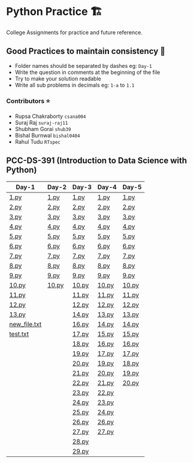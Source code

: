 # Python Practice 🏗️
College Assignments for practice and future reference.

## Good Practices to maintain consistency 📝
- Folder names should be separated by dashes eg: `Day-1`
- Write the question in comments at the beginning of the file
- Try to make your solution readable
- Write all sub problems in decimals eg: `1-a` to `1.1`

### Contributors ⭐️
- Rupsa Chakraborty `csana004`
- Suraj Raj `suraj-raj11`
- Shubham Gorai `shub39`
- Bishal Burnwal `bishal0404`
- Rahul Tudu `RTspec`

## PCC-DS-391 (Introduction to Data Science with Python)

| Day-1 | Day-2 | Day-3 | Day-4 | Day-5 |
| --------- | --------- | --------- | --------- | --------- |
| [1.py](PCC-DS-391/Day-1/1.py) | [1.py](PCC-DS-391/Day-2/1.py) | [1.py](PCC-DS-391/Day-3/1.py) | [1.py](PCC-DS-391/Day-4/1.py) | [1.py](PCC-DS-391/Day-5/1.py) |
| [2.py](PCC-DS-391/Day-1/2.py) | [2.py](PCC-DS-391/Day-2/2.py) | [2.py](PCC-DS-391/Day-3/2.py) | [2.py](PCC-DS-391/Day-4/2.py) | [2.py](PCC-DS-391/Day-5/2.py) |
| [3.py](PCC-DS-391/Day-1/3.py) | [3.py](PCC-DS-391/Day-2/3.py) | [3.py](PCC-DS-391/Day-3/3.py) | [3.py](PCC-DS-391/Day-4/3.py) | [3.py](PCC-DS-391/Day-5/3.py) |
| [4.py](PCC-DS-391/Day-1/4.py) | [4.py](PCC-DS-391/Day-2/4.py) | [4.py](PCC-DS-391/Day-3/4.py) | [4.py](PCC-DS-391/Day-4/4.py) | [4.py](PCC-DS-391/Day-5/4.py) |
| [5.py](PCC-DS-391/Day-1/5.py) | [5.py](PCC-DS-391/Day-2/5.py) | [5.py](PCC-DS-391/Day-3/5.py) | [5.py](PCC-DS-391/Day-4/5.py) | [5.py](PCC-DS-391/Day-5/5.py) |
| [6.py](PCC-DS-391/Day-1/6.py) | [6.py](PCC-DS-391/Day-2/6.py) | [6.py](PCC-DS-391/Day-3/6.py) | [6.py](PCC-DS-391/Day-4/6.py) | [6.py](PCC-DS-391/Day-5/6.py) |
| [7.py](PCC-DS-391/Day-1/7.py) | [7.py](PCC-DS-391/Day-2/7.py) | [7.py](PCC-DS-391/Day-3/7.py) | [7.py](PCC-DS-391/Day-4/7.py) | [7.py](PCC-DS-391/Day-5/7.py) |
| [8.py](PCC-DS-391/Day-1/8.py) | [8.py](PCC-DS-391/Day-2/8.py) | [8.py](PCC-DS-391/Day-3/8.py) | [8.py](PCC-DS-391/Day-4/8.py) | [8.py](PCC-DS-391/Day-5/8.py) |
| [9.py](PCC-DS-391/Day-1/9.py) | [9.py](PCC-DS-391/Day-2/9.py) | [9.py](PCC-DS-391/Day-3/9.py) | [9.py](PCC-DS-391/Day-4/9.py) | [9.py](PCC-DS-391/Day-5/9.py) |
| [10.py](PCC-DS-391/Day-1/10.py) | [10.py](PCC-DS-391/Day-2/10.py) | [10.py](PCC-DS-391/Day-3/10.py) | [10.py](PCC-DS-391/Day-4/10.py) | [10.py](PCC-DS-391/Day-5/10.py) |
| [11.py](PCC-DS-391/Day-1/11.py) |  | [11.py](PCC-DS-391/Day-3/11.py) | [11.py](PCC-DS-391/Day-4/11.py) | [11.py](PCC-DS-391/Day-5/11.py) |
| [12.py](PCC-DS-391/Day-1/12.py) |  | [12.py](PCC-DS-391/Day-3/12.py) | [12.py](PCC-DS-391/Day-4/12.py) | [12.py](PCC-DS-391/Day-5/12.py) |
| [13.py](PCC-DS-391/Day-1/13.py) |  | [14.py](PCC-DS-391/Day-3/14.py) | [13.py](PCC-DS-391/Day-4/13.py) | [13.py](PCC-DS-391/Day-5/13.py) |
| [new_file.txt](PCC-DS-391/Day-1/new_file.txt) |  | [16.py](PCC-DS-391/Day-3/16.py) | [14.py](PCC-DS-391/Day-4/14.py) | [14.py](PCC-DS-391/Day-5/14.py) |
| [test.txt](PCC-DS-391/Day-1/test.txt) |  | [17.py](PCC-DS-391/Day-3/17.py) | [15.py](PCC-DS-391/Day-4/15.py) | [15.py](PCC-DS-391/Day-5/15.py) |
|  |  | [18.py](PCC-DS-391/Day-3/18.py) | [16.py](PCC-DS-391/Day-4/16.py) | [16.py](PCC-DS-391/Day-5/16.py) |
|  |  | [19.py](PCC-DS-391/Day-3/19.py) | [17.py](PCC-DS-391/Day-4/17.py) | [17.py](PCC-DS-391/Day-5/17.py) |
|  |  | [20.py](PCC-DS-391/Day-3/20.py) | [19.py](PCC-DS-391/Day-4/19.py) | [18.py](PCC-DS-391/Day-5/18.py) |
|  |  | [21.py](PCC-DS-391/Day-3/21.py) | [20.py](PCC-DS-391/Day-4/20.py) | [19.py](PCC-DS-391/Day-5/19.py) |
|  |  | [22.py](PCC-DS-391/Day-3/22.py) | [21.py](PCC-DS-391/Day-4/21.py) | [20.py](PCC-DS-391/Day-5/20.py) |
|  |  | [23.py](PCC-DS-391/Day-3/23.py) | [22.py](PCC-DS-391/Day-4/22.py) |  |
|  |  | [24.py](PCC-DS-391/Day-3/24.py) | [23.py](PCC-DS-391/Day-4/23.py) |  |
|  |  | [25.py](PCC-DS-391/Day-3/25.py) | [24.py](PCC-DS-391/Day-4/24.py) |  |
|  |  | [26.py](PCC-DS-391/Day-3/26.py) | [26.py](PCC-DS-391/Day-4/26.py) |  |
|  |  | [27.py](PCC-DS-391/Day-3/27.py) | [27.py](PCC-DS-391/Day-4/27.py) |  |
|  |  | [28.py](PCC-DS-391/Day-3/28.py) |  |  |
|  |  | [29.py](PCC-DS-391/Day-3/29.py) |  |  |
